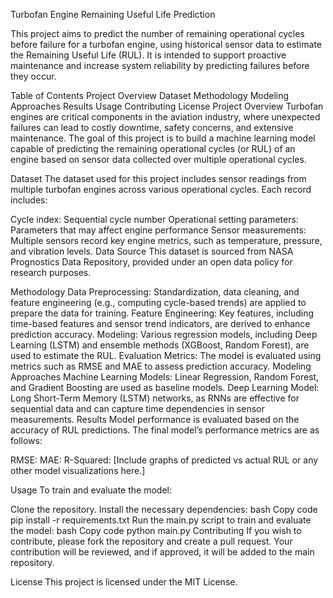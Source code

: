 Turbofan Engine Remaining Useful Life Prediction

This project aims to predict the number of remaining operational cycles before failure for a turbofan engine, using historical sensor data to estimate the Remaining Useful Life (RUL). It is intended to support proactive maintenance and increase system reliability by predicting failures before they occur.

Table of Contents
Project Overview
Dataset
Methodology
Modeling Approaches
Results
Usage
Contributing
License
Project Overview
Turbofan engines are critical components in the aviation industry, where unexpected failures can lead to costly downtime, safety concerns, and extensive maintenance. The goal of this project is to build a machine learning model capable of predicting the remaining operational cycles (or RUL) of an engine based on sensor data collected over multiple operational cycles.

Dataset
The dataset used for this project includes sensor readings from multiple turbofan engines across various operational cycles. Each record includes:

Cycle index: Sequential cycle number
Operational setting parameters: Parameters that may affect engine performance
Sensor measurements: Multiple sensors record key engine metrics, such as temperature, pressure, and vibration levels.
Data Source
This dataset is sourced from NASA Prognostics Data Repository, provided under an open data policy for research purposes.

Methodology
Data Preprocessing: Standardization, data cleaning, and feature engineering (e.g., computing cycle-based trends) are applied to prepare the data for training.
Feature Engineering: Key features, including time-based features and sensor trend indicators, are derived to enhance prediction accuracy.
Modeling: Various regression models, including Deep Learning (LSTM) and ensemble methods (XGBoost, Random Forest), are used to estimate the RUL.
Evaluation Metrics: The model is evaluated using metrics such as RMSE and MAE to assess prediction accuracy.
Modeling Approaches
Machine Learning Models: Linear Regression, Random Forest, and Gradient Boosting are used as baseline models.
Deep Learning Model: Long Short-Term Memory (LSTM) networks, as RNNs are effective for sequential data and can capture time dependencies in sensor measurements.
Results
Model performance is evaluated based on the accuracy of RUL predictions. The final model’s performance metrics are as follows:

RMSE:
MAE:
R-Squared:
[Include graphs of predicted vs actual RUL or any other model visualizations here.]

Usage
To train and evaluate the model:

Clone the repository.
Install the necessary dependencies:
bash
Copy code
pip install -r requirements.txt
Run the main.py script to train and evaluate the model:
bash
Copy code
python main.py
Contributing
If you wish to contribute, please fork the repository and create a pull request. Your contribution will be reviewed, and if approved, it will be added to the main repository.

License
This project is licensed under the MIT License.

